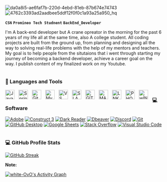 

[comment]: <![image_processing20190831-7652-3r859d](https://user-images.githubusercontent.com/120700219/224507305-47151139-2049-430e-a57b-eb930ac44f5f.gif)>
![da0a8i5-ae6faf7b-220d-4ebd-81eb-87b674e74743](https://github.com/White-OvO/White-Ovo/assets/120700219/6d1a40e2-ced9-4d10-8a25-1dd2561c709f)
![4762c3393ad2aadbee5ddf12f0f0c1a93a25a950_hq](https://github.com/White-OvO/White-Ovo/assets/120700219/c2a3c825-ab8c-465c-8852-bac0f023700b)

 
**`CSN`**
**`Promineo Tech Studnent`**
**`BackEnd_Developer`**

I'm A back-end  developer but A crane opreator in the morning for the past 6 years of my life all at the same time, also A college student. All coding projects are built from the ground up, from planning and designing all the way to solving real-life problems with the help of my mentors and teachers. My goal is to help people from the situtaions that i went through starting my journey of becoming a backend developer, achieve a career goal on the way. I publish content of my finalized work on my Youtube.

# # 

### 🧰 Languages and Tools

<img align="left" alt="Java" width="30px" style="padding-right:10px;" src="https://cdn.jsdelivr.net/gh/devicons/devicon/icons/java/java-original.svg"/>
<img align="left" alt="Spring" width="30px" style="padding-right:10px;" src="https://cdn.jsdelivr.net/gh/devicons/devicon/icons/spring/spring-original.svg" />
<img align="left" alt="Git" width="30px" style="padding-right:10px;" src="https://cdn.jsdelivr.net/gh/devicons/devicon/icons/git/git-original.svg" />
<img align="left" alt="MySQL" width="30px" src="https://cdn.jsdelivr.net/gh/devicons/devicon/icons/mysql/mysql-original.svg" style="padding-right:10px;" />
<img align="left" alt="VS" width="30px" style="padding-right:10px;"  src="https://cdn.jsdelivr.net/gh/devicons/devicon/icons/vscode/vscode-original.svg" />


<img align="left" alt="SLACK" width="30px" style="padding-right:10px;"  src="https://cdn.jsdelivr.net/gh/devicons/devicon/icons/slack/slack-plain.svg" />

<img align="left" alt="GITHUB" width="30px" src="https://user-images.githubusercontent.com/3369400/139447912-e0f43f33-6d9f-45f8-be46-2df5bbc91289.png" style="padding-right:10px;" />
<img align="left" alt="MAC" width="30px" style="padding-right:10px;"  src="https://cdn.jsdelivr.net/gh/devicons/devicon/icons/apple/apple-original.svg" />
<img align="left" alt="LNK" width="30px" style="padding-right:10px;"  src="https://cdn.jsdelivr.net/gh/devicons/devicon/icons/linkedin/linkedin-plain.svg" />
<img align="left" alt="PHOTOSHOP" width="30px" style="padding-right:10px;"  src="https://cdn.jsdelivr.net/gh/devicons/devicon/icons/photoshop/photoshop-line.svg" />
<img align="left" alt="wINDOWS" width="30px" style="padding-right:10px;"  src="https://cdn.jsdelivr.net/gh/devicons/devicon/icons/windows8/windows8-original.svg" />



# #


<h3>
  
  
  💻 Software </h3>

  <p>
      <a href="#"><img alt="Adobe" src="https://img.shields.io/badge/Adobe-FF0000.svg?logo=adobe&logoColor=white"></a>
     <a href="#"><img alt="Construct 3" src="https://img.shields.io/badge/Construct%203-00b56a.svg?logo=construct-3&logoColor=white"></a>
      <a href="#"><img alt="Dark Reader" src="https://img.shields.io/badge/-Dark%20Reader-141E24?logo=dark-reader&logoColor=white"></a>
      <a href="#"><img alt="Dbeaver" src="https://custom-icon-badges.demolab.com/badge/-Dbeaver-372923?logo=dbeaver-mono&logoColor=white"></a>
      <a href="#"><img alt="Discord" src="https://img.shields.io/badge/-Discord-5865F2.svg?logo=discord&logoColor=white"></a>
      <a href="#"><img alt="Git" src="https://img.shields.io/badge/Git-F05033.svg?logo=git&logoColor=white"></a>
      <a href="#"><img alt="GitHub Desktop" src="https://img.shields.io/badge/GitHub%20Desktop-8034A9.svg?logo=github&logoColor=white"></a>
      <a href="#"><img alt="Google Sheets" src="https://img.shields.io/badge/Sheets-34A853.svg?logo=google%20sheets&logoColor=white"></a>
      <a href="#"><img alt="Stack Overflow" src="https://img.shields.io/badge/-Stack%20Overflow-FE7A16?logo=stack-overflow&logoColor=white"></a>
      <a href="#"><img alt="Visual Studio Code" src="https://img.shields.io/badge/Visual%20Studio%20Code-0078d7.svg?logo=visual-studio-code&logoColor=white"></a>
  </p>
  
  # # 




<h3>💻 GitHub Profile Stats</h3>

  <!-- https://github.com/anuraghazra/github-readme-stats -->
[![GitHub Streak](https://streak-stats.demolab.com?user=white-Ovo&theme=chartreuse-dark)](https://git.io/streak-stats)

  <b>Note:</b>
  
  <!-- https://github.com/White-Ovo/github-readme-activity-graph -->
  
 
 
  <a href="https://github.com/white-ovo/github-readme-activity-graph"><img alt="white-OvO's Activity Graph" src="https://github-readme-activity-graph.cyclic.app/graph/?username=White-Ovo&bg_color=1F222E&color=F8D866&line=F85D7F&point=FFFFFF&hide_border=true" /></a>



